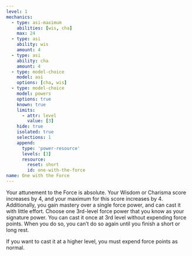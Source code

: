```yaml
---
level: 1
mechanics:
  - type: asi-maximum
    abilities: [wis, cha]
    max: 24
  - type: asi
    ability: wis
    amount: 4
  - type: asi
    ability: cha
    amount: 4
  - type: model-choice
    model: asi
    options: [cha, wis]
  - type: model-choice
    model: powers
    options: true
    known: true
    limits:
      - attr: level
        value: [3]
    hide: true
    isolated: true
    selections: 1
    append:
      type: 'power-resource'
      levels: [3]
      resource:
        reset: short
        id: one-with-the-force
name: One with the Force
---
```

Your attunement to the Force is absolute. Your Wisdom or Charisma score increases by 4, and your
maximum for this score increases by 4. Additionally, you gain mastery over a single force power, and can
cast it with little effort. Choose one 3rd-level force power that you know as your signature power. You can cast it
once at 3rd level without expending force points. When you do so, you can’t do so again until you finish a short or long rest.

If you want to cast it at a higher level, you must expend force points as normal.

